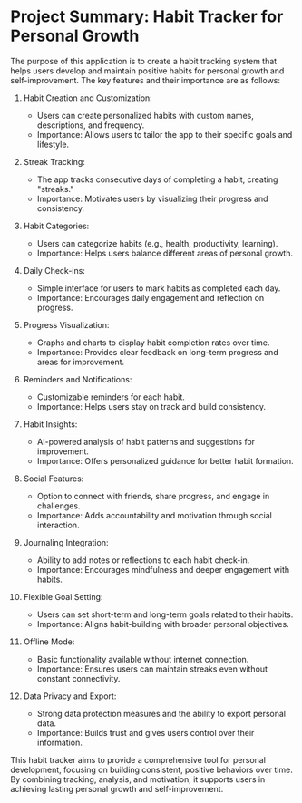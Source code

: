 # Project Summary: Habit Tracker for Personal Growth

The purpose of this application is to create a habit tracking system that helps users develop and maintain positive habits for personal growth and self-improvement. The key features and their importance are as follows:

1. Habit Creation and Customization:
   - Users can create personalized habits with custom names, descriptions, and frequency.
   - Importance: Allows users to tailor the app to their specific goals and lifestyle.

2. Streak Tracking:
   - The app tracks consecutive days of completing a habit, creating "streaks."
   - Importance: Motivates users by visualizing their progress and consistency.

3. Habit Categories:
   - Users can categorize habits (e.g., health, productivity, learning).
   - Importance: Helps users balance different areas of personal growth.

4. Daily Check-ins:
   - Simple interface for users to mark habits as completed each day.
   - Importance: Encourages daily engagement and reflection on progress.

5. Progress Visualization:
   - Graphs and charts to display habit completion rates over time.
   - Importance: Provides clear feedback on long-term progress and areas for improvement.

6. Reminders and Notifications:
   - Customizable reminders for each habit.
   - Importance: Helps users stay on track and build consistency.

7. Habit Insights:
   - AI-powered analysis of habit patterns and suggestions for improvement.
   - Importance: Offers personalized guidance for better habit formation.

8. Social Features:
   - Option to connect with friends, share progress, and engage in challenges.
   - Importance: Adds accountability and motivation through social interaction.

9. Journaling Integration:
   - Ability to add notes or reflections to each habit check-in.
   - Importance: Encourages mindfulness and deeper engagement with habits.

10. Flexible Goal Setting:
    - Users can set short-term and long-term goals related to their habits.
    - Importance: Aligns habit-building with broader personal objectives.

11. Offline Mode:
    - Basic functionality available without internet connection.
    - Importance: Ensures users can maintain streaks even without constant connectivity.

12. Data Privacy and Export:
    - Strong data protection measures and the ability to export personal data.
    - Importance: Builds trust and gives users control over their information.

This habit tracker aims to provide a comprehensive tool for personal development, focusing on building consistent, positive behaviors over time. By combining tracking, analysis, and motivation, it supports users in achieving lasting personal growth and self-improvement.